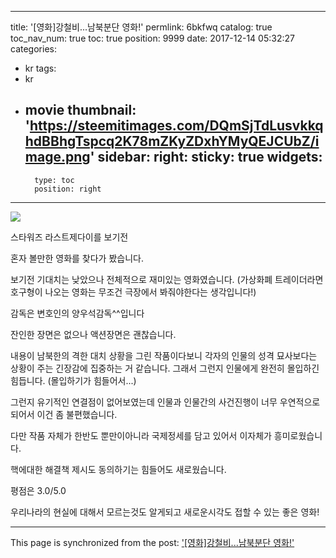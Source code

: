 
---
title: '[영화]강철비...남북분단 영화!'
permlink: 6bkfwq
catalog: true
toc_nav_num: true
toc: true
position: 9999
date: 2017-12-14 05:32:27
categories:
- kr
tags:
- kr
- movie
thumbnail: 'https://steemitimages.com/DQmSjTdLusvkkqhdBBhgTspcq2K78mZKyZDxhYMyQEJCUbZ/image.png'
sidebar:
    right:
        sticky: true
widgets:
    -
        type: toc
        position: right
---


![](https://steemitimages.com/DQmSjTdLusvkkqhdBBhgTspcq2K78mZKyZDxhYMyQEJCUbZ/image.png)



스타워즈 라스트제다이를 보기전

혼자 볼만한 영화를 찾다가 봤습니다. 

보기전 기대치는 낮았으나 전체적으로 재미있는 영화였습니다. 
(가상화폐 트레이더라면 호구형이 나오는 영화는 무조건 극장에서 봐줘야한다는 생각입니다!)

감독은 변호인의 양우석감독^^입니다

잔인한 장면은 없으나 액션장면은 괜찮습니다.

내용이 남북한의 격한 대치 상황을 그린 작품이다보니 각자의 인물의 성격 묘사보다는 상황이 주는 긴장감에 집중하는 거 같습니다. 그래서 그런지 인물에게 완전히 몰입하긴 힘듭니다.  (몰입하기가 힘들어서...)

 그런지 유기적인 연결점이 없어보였는데 인물과 인물간의 사건진행이 너무 우연적으로 되어서 이건 좀 불편했습니다.

다만 작품 자체가 한반도 뿐만이아니라 국제정세를 담고 있어서 이자체가 흥미로웠습니다.

핵에대한 해결책 제시도 동의하기는 힘들어도 새로웠습니다.

평점은 3.0/5.0

우리나라의 현실에 대해서 모르는것도 알게되고 새로운시각도 접할 수 있는 좋은 영화!

- - -

This page is synchronized from the post: ['[영화]강철비...남북분단 영화!'](https://steemit.com/@virus707/6bkfwq)
